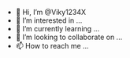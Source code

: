 - 👋 Hi, I’m @Viky1234X
- 👀 I’m interested in ...
- 🌱 I’m currently learning ...
- 💞️ I’m looking to collaborate on ...
- 📫 How to reach me ...

<!---
Viky1234X/Viky1234X is a ✨ special ✨ repository because its `README.md` (this file) appears on your GitHub profile.
You can click the Preview link to take a look at your changes.
--->
